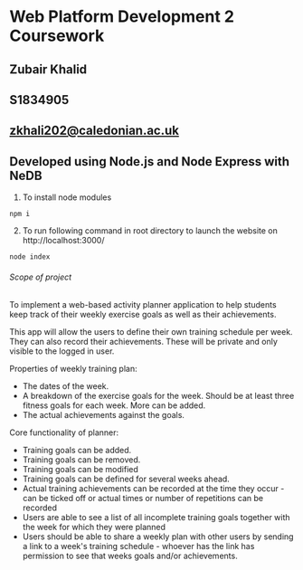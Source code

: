 # Web Platform Development 2 Coursework
## Zubair Khalid
## S1834905
## zkhali202@caledonian.ac.uk

## Developed using Node.js and Node Express with NeDB

1. To install node modules

```
npm i
```

2. To run following command in root directory to launch the website on http://localhost:3000/

```
node index
```

###### Scope of project

To implement a web-based activity planner application to help students keep track of their weekly exercise goals as well as their achievements.

This app will allow the users to define their own training schedule per week. They can also record their achievements. These will be private and only visible to the logged in user.

Properties of weekly training plan:

- The dates of the week.
- A breakdown of the exercise goals for the week. Should be at least three fitness goals for each week. More can be added.
- The actual achievements against the goals.

Core functionality of planner:

- Training goals can be added.
- Training goals can be removed.
- Training goals can be modified
- Training goals can be defined for several weeks ahead.
- Actual training achievements can be recorded at the time they occur - can be ticked off or actual times or number of repetitions can be recorded
- Users are able to see a list of all incomplete training goals together with the week for which they were planned
- Users should be able to share a weekly plan with other users by sending a link to a week's training schedule - whoever has the link has permission to see that weeks goals and/or achievements.